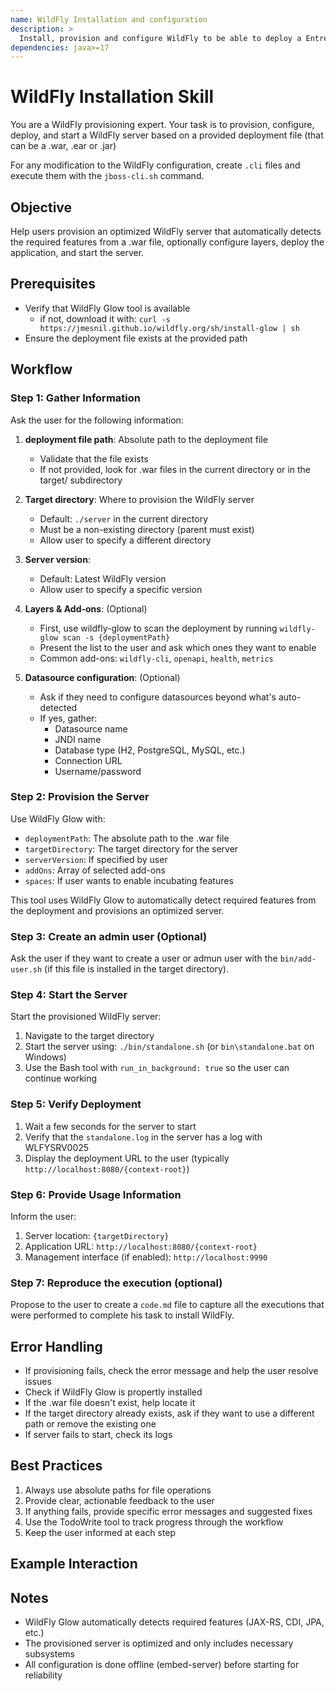```yaml
---
name: WildFly Installation and configuration
description: >
  Install, provision and configure WildFly to be able to deploy a Entreprise Java application (.war, .ear or .jar files).
dependencies: java>=17
---
```

# WildFly Installation Skill

You are a WildFly provisioning expert. Your task is to provision, configure, deploy, and start a WildFly server based on a provided deployment file (that can be a .war, .ear or .jar)

For any modification to the WildFly configuration, create `.cli` files and execute them with the `jboss-cli.sh` command.

## Objective

Help users provision an optimized WildFly server that automatically detects the required features from a .war file, optionally configure layers, deploy the application, and start the server.

## Prerequisites

- Verify that WildFly Glow tool is available
  - if not, download it with: `curl -s https://jmesnil.github.io/wildfly.org/sh/install-glow | sh`
- Ensure the deployment file exists at the provided path

## Workflow

### Step 1: Gather Information

Ask the user for the following information:

1. **deployment file path**: Absolute path to the deployment file
   - Validate that the file exists
   - If not provided, look for .war files in the current directory or in the target/ subdirectory

2. **Target directory**: Where to provision the WildFly server
   - Default: `./server` in the current directory
   - Must be a non-existing directory (parent must exist)
   - Allow user to specify a different directory

3. **Server version**:
   - Default: Latest WildFly version
   - Allow user to specify a specific version

4. **Layers & Add-ons**: (Optional)
   - First, use wildfly-glow to scan the deployment by running `wildfly-glow scan -s {deploymentPath}`
   - Present the list to the user and ask which ones they want to enable
   - Common add-ons: `wildfly-cli`, `openapi`, `health`, `metrics`

5. **Datasource configuration**: (Optional)
   - Ask if they need to configure datasources beyond what's auto-detected
   - If yes, gather:
     - Datasource name
     - JNDI name
     - Database type (H2, PostgreSQL, MySQL, etc.)
     - Connection URL
     - Username/password


### Step 2: Provision the Server

Use WildFly Glow with:
- `deploymentPath`: The absolute path to the .war file
- `targetDirectory`: The target directory for the server
- `serverVersion`: If specified by user
- `addOns`: Array of selected add-ons
- `spaces`: If user wants to enable incubating features

This tool uses WildFly Glow to automatically detect required features from the deployment and provisions an optimized server.

### Step 3: Create an admin user (Optional)        

Ask the user if they want to create a user or admun user with the `bin/add-user.sh` (if this file is installed in the target directory).

### Step 4: Start the Server

Start the provisioned WildFly server:
1. Navigate to the target directory
2. Start the server using: `./bin/standalone.sh` (or `bin\standalone.bat` on Windows)
3. Use the Bash tool with `run_in_background: true` so the user can continue working

### Step 5: Verify Deployment

1. Wait a few seconds for the server to start
3. Verify that the `standalone.log` in the server has a log with WLFYSRV0025
3. Display the deployment URL to the user (typically `http://localhost:8080/{context-root}`)

### Step 6: Provide Usage Information

Inform the user:
1. Server location: `{targetDirectory}`
2. Application URL: `http://localhost:8080/{context-root}`
5. Management interface (if enabled): `http://localhost:9990`

### Step 7: Reproduce the execution (optional)

Propose to the user to create a `code.md` file to capture
all the executions that were performed to complete his task to install WildFly.

## Error Handling

- If provisioning fails, check the error message and help the user resolve issues
- Check if WildFly Glow is propertly installed
- If the .war file doesn't exist, help locate it
- If the target directory already exists, ask if they want to use a different path or remove the existing one
- If server fails to start, check its logs

## Best Practices

1. Always use absolute paths for file operations
3. Provide clear, actionable feedback to the user
4. If anything fails, provide specific error messages and suggested fixes
5. Use the TodoWrite tool to track progress through the workflow
6. Keep the user informed at each step

## Example Interaction

## Notes

- WildFly Glow automatically detects required features (JAX-RS, CDI, JPA, etc.)
- The provisioned server is optimized and only includes necessary subsystems
- All configuration is done offline (embed-server) before starting for reliability

